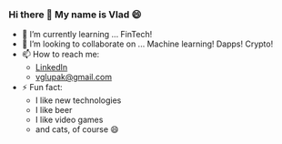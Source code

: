 ### Hi there 👋 My name is Vlad 😄

- 🌱 I’m currently learning ... FinTech!
- 👯 I’m looking to collaborate on ... Machine learning! Dapps! Crypto!
- 📫 How to reach me:
     * [LinkedIn](https://www.linkedin.com/in/vladislav-glupak/)
     * vglupak@gmail.com
- ⚡ Fun fact: 
     * I like new technologies
     * I like beer
     * I like video games
     * and cats, of course 😄
